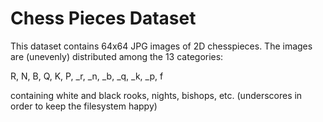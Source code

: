 # Chess Pieces Dataset

This dataset contains 64x64 JPG images of 2D chesspieces. 
The images are (unevenly) distributed among the 13 categories:

R, N, B, Q, K, P, _r, _n, _b, _q, _k, _p, f

containing white and black rooks, nights, bishops, etc. (underscores in order to keep the filesystem happy)

